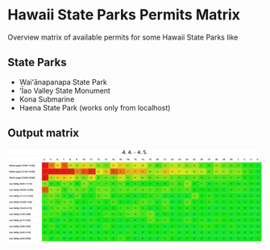 # Hawaii State Parks Permits Matrix

Overview matrix of available permits for some Hawaii State Parks like

## State Parks

* Waiʻānapanapa State Park
* ʻĪao Valley State Monument
* Kona Submarine
* Haena State Park (works only from localhost)

## Output matrix
![img.png](img.png)